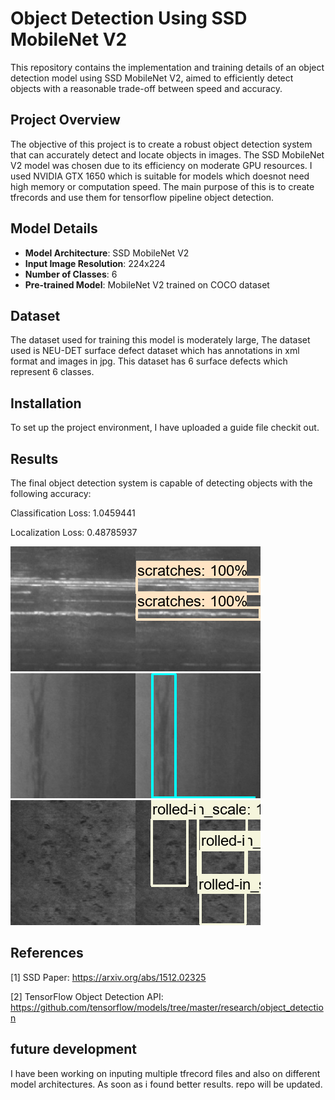  # Object Detection Using SSD MobileNet V2

This repository contains the implementation and training details of an object detection model using SSD MobileNet V2, aimed to efficiently detect objects with a reasonable trade-off between speed and accuracy. 

## Project Overview

The objective of this project is to create a robust object detection system that can accurately detect and locate objects in images. The SSD MobileNet V2 model was chosen due to its efficiency on moderate GPU resources. I used NVIDIA GTX 1650 which is suitable for models which doesnot need high memory or computation speed. The main purpose of this is to create tfrecords and use them for tensorflow pipeline object detection. 

## Model Details

- **Model Architecture**: SSD MobileNet V2
- **Input Image Resolution**: 224x224
- **Number of Classes**: 6
- **Pre-trained Model**: MobileNet V2 trained on COCO dataset

## Dataset

The dataset used for training this model is moderately large, The dataset used is NEU-DET surface defect dataset which has annotations in xml format and images in jpg.
This dataset has 6 surface defects which represent 6 classes. 

## Installation

To set up the project environment, I have uploaded a guide file checkit out.

## Results
The final object detection system is capable of detecting objects with the following accuracy:

Classification Loss: 1.0459441

Localization Loss: 0.48785937


![Detection Resul-1](https://github.com/Charan-Sammeta/object-detection--ssd_mobilenet_v2/blob/main/imageData1.png "Detection Result-1")
![Detection Result-2](https://github.com/Charan-Sammeta/object-detection--ssd_mobilenet_v2/blob/main/imageData2.png "Detection Result-2")
![Detection Result-3](https://github.com/Charan-Sammeta/object-detection--ssd_mobilenet_v2/blob/main/imageData3.png "Detection Result-3")


## References 
[1] SSD Paper: https://arxiv.org/abs/1512.02325

[2] TensorFlow Object Detection API: https://github.com/tensorflow/models/tree/master/research/object_detection

## future development 
I have been working on inputing multiple tfrecord files and also on different model architectures. As soon as i found better results. repo will be updated.